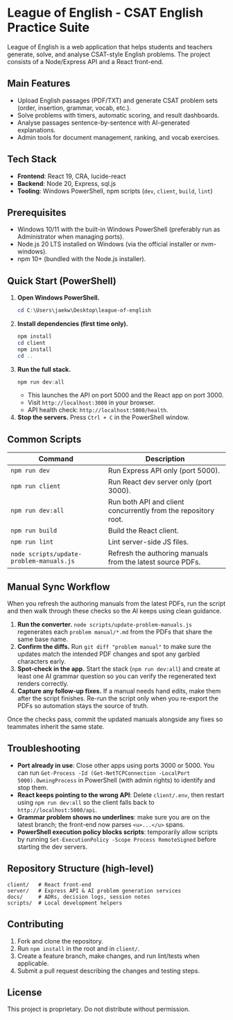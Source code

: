 # League of English - CSAT English Practice Suite

League of English is a web application that helps students and teachers generate, solve, and analyse CSAT-style English problems. The project consists of a Node/Express API and a React front-end.

## Main Features
- Upload English passages (PDF/TXT) and generate CSAT problem sets (order, insertion, grammar, vocab, etc.).
- Solve problems with timers, automatic scoring, and result dashboards.
- Analyse passages sentence-by-sentence with AI-generated explanations.
- Admin tools for document management, ranking, and vocab exercises.

## Tech Stack
- **Frontend**: React 19, CRA, lucide-react
- **Backend**: Node 20, Express, sql.js
- **Tooling**: Windows PowerShell, npm scripts (`dev`, `client`, `build`, `lint`)

## Prerequisites
- Windows 10/11 with the built-in Windows PowerShell (preferably run as Administrator when managing ports).
- Node.js 20 LTS installed on Windows (via the official installer or nvm-windows).
- npm 10+ (bundled with the Node.js installer).

## Quick Start (PowerShell)
1. **Open Windows PowerShell.**
   ```powershell
   cd C:\Users\jaekw\Desktop\league-of-english
   ```
2. **Install dependencies (first time only).**
   ```powershell
   npm install
   cd client
   npm install
   cd ..
   ```
3. **Run the full stack.**
   ```powershell
   npm run dev:all
   ```
   - This launches the API on port 5000 and the React app on port 3000.
   - Visit `http://localhost:3000` in your browser.
   - API health check: `http://localhost:5000/health`.
4. **Stop the servers.** Press `Ctrl + C` in the PowerShell window.

## Common Scripts
| Command | Description |
|---------|-------------|
| `npm run dev` | Run Express API only (port 5000). |
| `npm run client` | Run React dev server only (port 3000). |
| `npm run dev:all` | Run both API and client concurrently from the repository root. |
| `npm run build` | Build the React client. |
| `npm run lint` | Lint server-side JS files. |
| `node scripts/update-problem-manuals.js` | Refresh the authoring manuals from the latest source PDFs. |

## Manual Sync Workflow
When you refresh the authoring manuals from the latest PDFs, run the script and then walk through these checks so the AI keeps using clean guidance.

1. **Run the converter.** `node scripts/update-problem-manuals.js` regenerates each `problem manual/*.md` from the PDFs that share the same base name.
2. **Confirm the diffs.** Run `git diff "problem manual"` to make sure the updates match the intended PDF changes and spot any garbled characters early.
3. **Spot-check in the app.** Start the stack (`npm run dev:all`) and create at least one AI grammar question so you can verify the regenerated text renders correctly.
4. **Capture any follow-up fixes.** If a manual needs hand edits, make them after the script finishes. Re-run the script only when you re-export the PDFs so automation stays the source of truth.

Once the checks pass, commit the updated manuals alongside any fixes so teammates inherit the same state.

## Troubleshooting
- **Port already in use**: Close other apps using ports 3000 or 5000. You can run `Get-Process -Id (Get-NetTCPConnection -LocalPort 5000).OwningProcess` in PowerShell (with admin rights) to identify and stop them.
- **React keeps pointing to the wrong API**: Delete `client/.env`, then restart using `npm run dev:all` so the client falls back to `http://localhost:5000/api`.
- **Grammar problem shows no underlines**: make sure you are on the latest branch; the front-end now parses `<u>...</u>` spans.
- **PowerShell execution policy blocks scripts**: temporarily allow scripts by running `Set-ExecutionPolicy -Scope Process RemoteSigned` before starting the dev servers.

## Repository Structure (high-level)
```
client/   # React front-end
server/   # Express API & AI problem generation services
docs/     # ADRs, decision logs, session notes
scripts/  # Local development helpers
```

## Contributing
1. Fork and clone the repository.
2. Run `npm install` in the root and in `client/`.
3. Create a feature branch, make changes, and run lint/tests when applicable.
4. Submit a pull request describing the changes and testing steps.

## License
This project is proprietary. Do not distribute without permission.

